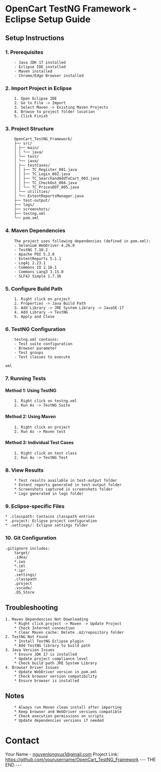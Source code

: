 # OpenCart TestNG Framework - Eclipse Setup Guide

## Setup Instructions

### 1. Prerequisites
		- Java JDK 17 installed
		- Eclipse IDE installed
		- Maven installed
		- Chrome/Edge Browser installed

### 2. Import Project in Eclipse
		1. Open Eclipse IDE
		2. Go to File -> Import
		3. Select Maven -> Existing Maven Projects
		4. Browse to project folder location
		5. Click Finish

### 3. Project Structure
		OpenCart_TestNG_Framework/
		├── src/
		│ ├── main/
		│ │ └── java/
		│ └── test/
		│ └── java/
		│ ├── testCases/
		│ │ ├── TC_Register_001.java
		│ │ ├── TC_Login_002.java
		│ │ ├── TC_SearchandAddToCart_003.java
		│ │ ├── TC_CheckOut_004.java
		│ │ └── TC_PricesDDT_005.java
		│ └── utilities/
		│ └── ExtentReportsManager.java
		├── test-output/
		├── logs/
		├── screenshots/
		├── testng.xml
		└── pom.xml

### 4. Maven Dependencies
		The project uses following dependencies (defined in pom.xml):
		- Selenium WebDriver 4.26.0
		- TestNG 7.10.2
		- Apache POI 5.3.0 
		- ExtentReports 5.1.1
		- Log4j 2.23.1
		- Commons IO 2.16.1
		- Commons Lang3 3.15.0
		- SLF4J Simple 1.7.36

### 5. Configure Build Path
		1. Right click on project
		2. Properties -> Java Build Path
		3. Add Library -> JRE System Library -> JavaSE-17
		4. Add Library -> TestNG
		5. Apply and Close

### 6. TestNG Configuration
		testng.xml contains:
		- Test suite configuration
		- Browser parameter
		- Test groups
		- Test classes to execute

`xml`
<?xml version="1.0" encoding="UTF-8"?>
<!DOCTYPE suite SYSTEM "http://testng.org/testng-1.0.dtd">
<suite name="All Test Suite">
    <listeners>
        <listener class-name="utilities.ExtentReportsManager" />
    </listeners>
    <test name="OpenCart Tests">
        <parameter name="browser" value="chrome"></parameter>
        <classes>
            <class name="testCases.TC_Register_001"/>
            <class name="testCases.TC_Login_002"/>
            <class name="testCases.TC_SearchandAddToCart_003"/>
            <class name="testCases.TC_CheckOut_004"/>
            <class name="testCases.TC_PricesDDT_005"/>
        </classes>
    </test>
</suite>

### 7. Running Tests
#### Method 1: Using TestNG
		1. Right click on testng.xml
		2. Run As -> TestNG Suite
#### Method 2: Using Maven
		1. Right click on project
		2. Run As -> Maven test
#### Method 3: Individual Test Cases
		1. Right click on test class
		2. Run As -> TestNG Test
### 8. View Results
		* Test results available in test-output folder
		* Extent reports generated in test-output folder
		* Screenshots captured in screenshots folder
		* Logs generated in logs folder
### 9. Eclipse-specific Files
  	* .classpath: Contains classpath entries
  	* .project: Eclipse project configuration
  	* .settings/: Eclipse settings folder
### 10. Git Configuration
	.gitignore includes:
		target/
		.idea/
		*.iws
		*.iml
		*.ipr
		.settings/
		.classpath
		.project
		.vscode/
		.DS_Store

## Troubleshooting
	1. Maven Dependencies Not Downloading
		* Right click project -> Maven -> Update Project
		* Check Internet connection
		* Clear Maven cache: Delete .m2/repository folder
	2. TestNG Not Found
		* Install TestNG Eclipse plugin
		* Add TestNG library to build path
	3. Java Version Issues
		* Ensure JDK 17 is installed
		* Update project compliance level
		* Check build path JRE System Library
	4. Browser Driver Issues
		* Update WebDriver version in pom.xml
		* Check browser version compatibility
		* Ensure browser is installed
## Notes
		* Always run Maven clean install after importing
		* Keep browser and WebDriver versions compatible
		* Check execution permissions on scripts
		* Update dependencies versions if needed

# Contact
Your Name - nguyenlongvux1@gmail.com
Project Link: https://github.com/yourusername/OpenCart_TestNG_Framework
--- THE END ---